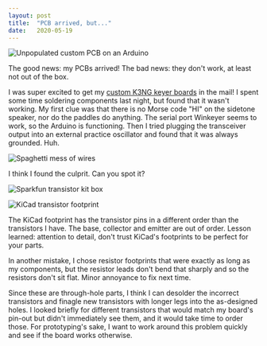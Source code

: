 ```yaml
---
layout: post
title:  "PCB arrived, but..."
date:   2020-05-19
---
```

![Unpopulated custom PCB on an Arduino](https://1.bp.blogspot.com/-RZOVvqiJ5hg/XsP2YeQi_TI/AAAAAAABvYE/pvzIZE-myWQaGT6_UUHID-G22dysdVW1gCPcBGAYYCw/s320/IMG_20200518_162337.jpg)

The good news: my PCBs arrived! The bad news: they don't work, at least not out of the box.

I was super excited to get my
[custom K3NG keyer boards](/2020/05/02/pcb-design.html) in the
mail! I spent some time soldering components last night, but found that it wasn't working. My first
clue was that there is no Morse code "HI" on the sidetone speaker, nor do the paddles do anything.
The serial port Winkeyer seems to work, so the Arduino is functioning. Then I tried plugging the
transceiver output into an external practice oscillator and found that it was always grounded. Huh.

![Spaghetti mess of wires](https://1.bp.blogspot.com/-dFC1vXyiH-o/XsP4NFrPH_I/AAAAAAABvYY/LOYBnpwSIbURwyQ1kBUnN5b9G9XQxjFwgCPcBGAYYCw/s320/IMG_20200518_221735.jpg)

I think I found the culprit. Can you spot it?

![Sparkfun transistor kit box](https://1.bp.blogspot.com/-1qBz5eqmsdg/XsP2ezlN_RI/AAAAAAABvX8/JSdexK9tlYkOqmjHLQ8ecJSBNz07XVqGgCLcBGAsYHQ/s320/IMG_20200518_222441.jpg)

![KiCad transistor footprint](https://1.bp.blogspot.com/-a-HAZ-kL4Bg/XsP2iLMBsxI/AAAAAAABvYA/ydUswpjlQ5InseVjdH4ch5QBMb5na0H_wCLcBGAsYHQ/s320/IMG_20200518_222500.jpg)

The KiCad footprint has the transistor pins in a different order than the transistors I have. The
base, collector and emitter are out of order. Lesson learned: attention to detail, don't trust
KiCad's footprints to be perfect for your parts.

In another mistake, I chose resistor footprints that were exactly as long as my components, but the
resistor leads don't bend that sharply and so the resistors don't sit flat. Minor annoyance to fix
next time.

Since these are through-hole parts, I think I can desolder the incorrect transistors and finagle new
transistors with longer legs into the as-designed holes. I looked briefly for different transistors
that would match my board's pin-out but didn't immediately see them, and it would take time to order
those. For prototyping's sake, I want to work around this problem quickly and see if the board works
otherwise.
